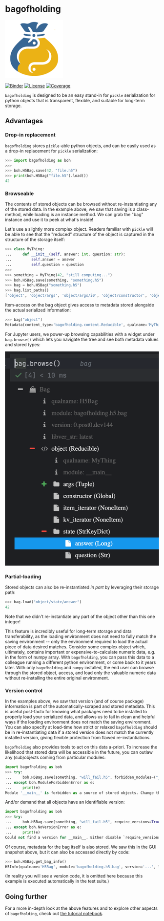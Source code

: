# bagofholding

<img src="_static/bagofholding_logo.png" alt="Logo" width="190"/>  

[![Binder](https://mybinder.org/badge_logo.svg)](https://mybinder.org/v2/gh/pyiron/bagofholding/HEAD)
[![License](https://img.shields.io/badge/License-BSD_3--Clause-blue.svg)](https://opensource.org/licenses/BSD-3-Clause)
[![Coverage](https://codecov.io/gh/pyiron/bagofholding/graph/badge.svg)](https://codecov.io/gh/pyiron/bagofholding)

[//]: # ([![Documentation]&#40;https://readthedocs.org/projects/bagofholding/badge/?version=latest&#41;]&#40;https://bagofholding.readthedocs.io/en/latest/?badge=latest&#41;)

[//]: # ([![Anaconda]&#40;https://anaconda.org/conda-forge/bagofholding/badges/version.svg&#41;]&#40;https://anaconda.org/conda-forge/bagofholding&#41;)
[//]: # ([![Last Updated]&#40;https://anaconda.org/conda-forge/bagofholding/badges/latest_release_date.svg&#41;]&#40;https://anaconda.org/conda-forge/bagofholding&#41;)

[//]: # ([![Platform]&#40;https://anaconda.org/conda-forge/bagofholding/badges/platforms.svg&#41;]&#40;https://anaconda.org/conda-forge/bagofholding&#41;)
[//]: # ([![Downloads]&#40;https://anaconda.org/conda-forge/bagofholding/badges/downloads.svg&#41;]&#40;https://anaconda.org/conda-forge/bagofholding&#41;)

`bagofholding` is designed to be an easy stand-in for `pickle` serialization for python objects that is transparent, flexible, and suitable for long-term storage.

## Advantages
### Drop-in replacement

`bagofholding` stores `pickle`-able python objects, and can be easily used as a drop-in replacement for `pickle` serialization:

```python
>>> import bagofholding as boh
>>>
>>> boh.H5Bag.save(42, "file.h5")
>>> print(boh.H5Bag("file.h5").load())
42

```


### Browseable

The contents of stored objects can be browsed without re-instantiating any of the stored data.
In the example above, we saw that saving is a class-method, while loading is an instance method.
We can grab the "bag" instance and use it to peek at what's inside!

Let's use a slightly more complex object.
Readers familiar with `pickle` will be able to see that the "reduced" structure of the object is captured in the structure of the storage itself:

```python
>>> class MyThing:
...     def __init__(self, answer: int, question: str):
...         self.answer = answer
...         self.question = question
>>>
>>> something = MyThing(42, "still computing...")
>>> boh.H5Bag.save(something, "something.h5")
>>> bag = boh.H5Bag("something.h5")
>>> bag.list_paths()
['object', 'object/args', 'object/args/i0', 'object/constructor', 'object/item_iterator', 'object/kv_iterator', 'object/state', 'object/state/answer', 'object/state/question']

```

Item-access on the bag object gives access to metadata stored alongside the actual serialized information:

```python
>>> bag["object"]
Metadata(content_type='bagofholding.content.Reducible', qualname='MyThing', module='__main__', version=None, meta=None)

```

For Jupyter users, we power-up browsing capabilities with a widget under `bag.browse()` which lets you navigate the tree and see both metadata values and stored types:

![](_static/widget_snapshot.png)


### Partial-loading

Stored objects can also be re-instantiated _in part_ by leveraging their storage path:

```python
>>> bag.load("object/state/answer")
42

```

Note that we didn't re-instantiate any part of the object other than this one integer!

This feature is incredibly useful for long-term storage and data transferability, as the loading environment does not need to fully match the saving environment -- only the environment required to load the actual piece of data desired matches.
Consider some complex object which, ultimately, contains important or expensive-to-calculate numeric data, e.g. in the form of numpy array.
With `bagofholding`, you can pass this data to a colleague running a different python environment, or come back to it years later.
With only `bagofholding` and `numpy` installed, the end user can browse through the stored object, access, and load only the valuable numeric data without re-installing the entire original environment.


### Version control

In the examples above, we saw that version (and of course package) information is part of the automatically-scraped and stored metadata.
This is useful post-facto for knowing what packages need to be installed to properly load your serialized data, and allows us to fail in clean and helpful ways if the loading environment does not match the saving environment.
You can also specify at load-time how strict or relaxed `bagofholding` should be in re-instantiating data if a stored version does not match the currently installed version, giving flexible protection from flawed re-instantiations.

`bagofholding` also provides tools to act on this data a-priori.
To increase the likelihood that stored data will be accessible in the future, you can outlaw any (sub)objects coming from particular modules:

```python
import bagofholding as boh
>>> try:
...     boh.H5Bag.save(something, "will_fail.h5", forbidden_modules=("__main__",))
... except boh.ModuleForbiddenError as e:
...     print(e)
Module '__main__' is forbidden as a source of stored objects. Change the `forbidden_modules` or move this object to an allowed module.

```

And/or demand that all objects have an identifiable version:

```python
import bagofholding as boh
>>> try:
...     boh.H5Bag.save(something, "will_fail.h5", require_versions=True)
... except boh.NoVersionError as e:
...     print(e)
Could not find a version for __main__. Either disable `require_versions`, use `version_scraping` to find an existing version for this package, or add versioning to the unversioned package.

```

Of course, metadata for the bag itself is also stored.
We saw this in the GUI snapshot above, but it can also be accessed directly by code:

```python
>>> boh.H5Bag.get_bag_info()
H5Info(qualname='H5Bag', module='bagofholding.h5.bag', version='...', libver_str='latest')

```

(In reality you will see a version code, it is omitted here because this example is executed automatically in the test suite.)

## Going further

For a more in-depth look at the above features and to explore other aspects of `bagofholding`, check out [the tutorial notebook](../notebooks/tutorial.ipynb).
